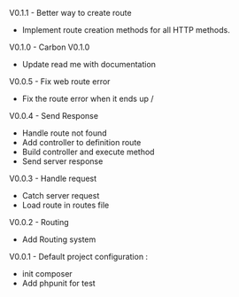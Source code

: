 V0.1.1 - Better way to create route
- Implement route creation methods for all HTTP methods.

V0.1.0 - Carbon V0.1.0
- Update read me with documentation

V0.0.5 - Fix web route error
- Fix the route error when it ends up /

V0.0.4 - Send Response
- Handle route not found
- Add controller to definition route
- Build controller and execute method
- Send server response

V0.0.3 - Handle request
- Catch server request
- Load route in routes file

V0.0.2 - Routing
- Add Routing system

V0.0.1 - Default project configuration :
- init composer
- Add phpunit for test